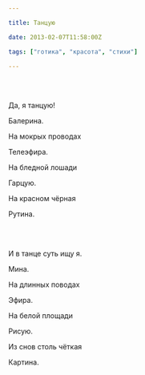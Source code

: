 ```yaml
---

title: Танцую

date: 2013-02-07T11:58:00Z

tags: ["готика", "красота", "стихи"]

---
```


<br/><br/>



Да, я танцую!

Балерина.

На мокрых проводах

Телеэфира.

На бледной лошади

Гарцую.

На красном чёрная

Рутина.

<br/><br/>

И в танце суть ищу я.

Мина.

На длинных поводах

Эфира.

На белой площади

Рисую.

Из снов столь чёткая

Картина.